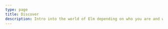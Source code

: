```yaml
---
type: page
title: Discover
description: Intro into the world of Elm depending on who you are and what you're after.
---
```



<view module="Templates.FindYourPath" />
